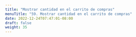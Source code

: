```yaml
---
title: "Mostrar cantidad en el carrito de compras"
menuTitle: "59. Mostrar cantidad en el carrito de compras"
date: 2022-12-24T07:47:01-08:00
draft: false
weight: 35
---
```

